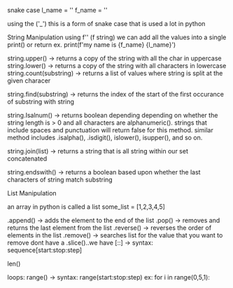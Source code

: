 snake case
l_name = ''
f_name = ''

using the ('_') this is a form of snake case that is used a lot in python

String Manipulation
using f'' (f string) we can add all the values into a single print() or return 
ex. print(f'my name is {f_name} {l_name}')

string.upper() -> returns a copy of the string with all the char in uppercase
string.lower() -> returns a copy of the string with all characters in lowercase
string.count(substring) -> returns a list of values where string is split at the given characer

string.find(substring) -> returns the index of the start of the first occurance of substring with string

string.Isalnum() -> returns boolean depending depending on whether the string length is > 0 and all characters are alphanumeric(). strings that include spaces and punctuation will return false for this method. similar method includes .isalpha(), .isdigit(), islower(), isupper(), and so on.

string.join(list) -> returns a string that is all string within our set concatenated

string.endswith() -> returns a boolean based upon whether the last characters of string match substring

List Manipulation

an array in python is called a list
some_list = [1,2,3,4,5]

.append() -> adds the element to the end of the list
.pop() -> removes and returns the last element from the list 
.reverse() -> reverses the order of elements in the list
.remove() -> searches list for the value that you want to remove
dont have a .slice()..we have [::] ->
syntax: sequence[start:stop:step]

len()


loops:
range() ->
syntax: range(start:stop:step)
ex: for i in range(0,5,1):